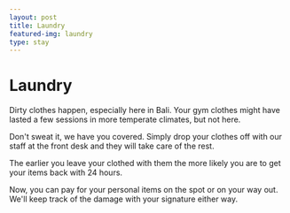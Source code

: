 ```yaml
---
layout: post
title: Laundry
featured-img: laundry
type: stay
---
```

# Laundry
Dirty clothes happen, especially here in Bali. Your gym clothes might have lasted a few sessions in more temperate climates, but not here.

Don't sweat it, we have you covered. Simply drop your clothes off with our staff at the front desk and they will take care of the rest.

The earlier you leave your clothed with them the more likely you are to get your items back with 24 hours.

Now, you can pay for your personal items on the spot or on your way out. We'll keep track of the damage with your signature either way.